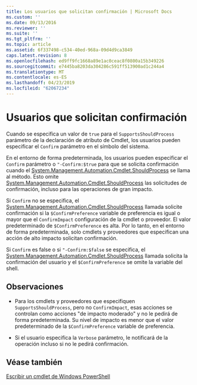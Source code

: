 ```yaml
---
title: Los usuarios que solicitan confirmación | Microsoft Docs
ms.custom: ''
ms.date: 09/13/2016
ms.reviewer: ''
ms.suite: ''
ms.tgt_pltfrm: ''
ms.topic: article
ms.assetid: 6f337498-c534-40ed-968a-09d4d9ca3849
caps.latest.revision: 8
ms.openlocfilehash: ed9ff9fc1668a89e1ac0ceac8f0800a15b349226
ms.sourcegitcommit: e7445ba8203da304286c591ff513900ad1c244a4
ms.translationtype: MT
ms.contentlocale: es-ES
ms.lasthandoff: 04/23/2019
ms.locfileid: "62067234"
---
```

# <a name="users-requesting-confirmation"></a>Usuarios que solicitan confirmación

Cuando se especifica un valor de `true` para el `SupportsShouldProcess` parámetro de la declaración de atributo de Cmdlet, los usuarios pueden especificar el `Confirm` parámetro en el símbolo del sistema.

En el entorno de forma predeterminada, los usuarios pueden especificar el `Confirm` parámetro o `"-Confirm:$true` para que se solicita confirmación cuando el [System.Management.Automation.Cmdlet.ShouldProcess](/dotnet/api/System.Management.Automation.Cmdlet.ShouldProcess) se llama al método. Esto omite [System.Management.Automation.Cmdlet.ShouldProcess](/dotnet/api/System.Management.Automation.Cmdlet.ShouldProcess) las solicitudes de confirmación, incluso para las operaciones de gran impacto.

Si `Confirm` no se especifica, el [System.Management.Automation.Cmdlet.ShouldProcess](/dotnet/api/System.Management.Automation.Cmdlet.ShouldProcess) llamada solicite confirmación si la `$ConfirmPreference` variable de preferencia es igual o mayor que el `ConfirmImpact` configuración de la cmdlet o proveedor. El valor predeterminado de `$ConfirmPreference` es alta. Por lo tanto, en el entorno de forma predeterminada, solo cmdlets y proveedores que especifican una acción de alto impacto solicitan confirmación.

Si `Confirm` es false o si `"-Confirm:$false` se especifica, el [System.Management.Automation.Cmdlet.ShouldProcess](/dotnet/api/System.Management.Automation.Cmdlet.ShouldProcess) llamada solicita la confirmación del usuario y el `$ConfirmPreference` se omite la variable del shell.

## <a name="remarks"></a>Observaciones

- Para los cmdlets y proveedores que especifiquen `SupportsShouldProcess`, pero no `ConfirmImpact`, esas acciones se controlan como acciones "de impacto moderado" y no le pedirá de forma predeterminada. Su nivel de impacto es menor que el valor predeterminado de la `$ConfirmPreference` variable de preferencia.

- Si el usuario especifica la `Verbose` parámetro, le notificará de la operación incluso si no le pedirá confirmación.

## <a name="see-also"></a>Véase también

[Escribir un cmdlet de Windows PowerShell](./writing-a-windows-powershell-cmdlet.md)
